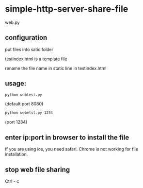 # simple-http-server-share-file
web.py

## configuration
put files into satic folder

testindex.html is a template file

rename the file name in static line in testindex.html

## usage:

```sh
python webtest.py
```
(default port 8080)


```sh
python webetst.py 1234
```
(port 1234)

## enter ip:port in browser to install the file
If you are using ios, you need safari. Chrome is not working for file installation.

## stop web file sharing
Ctrl - c
